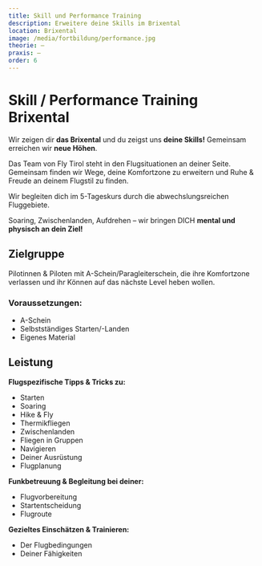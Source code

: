 ```yaml
---
title: Skill und Performance Training
description: Erweitere deine Skills im Brixental 
location: Brixental
image: /media/fortbildung/performance.jpg
theorie: –
praxis: –
order: 6
---
```


# Skill / Performance Training Brixental

Wir zeigen dir **das Brixental** und du zeigst uns **deine Skills!** Gemeinsam erreichen wir 
**neue Höhen**.

Das Team von Fly Tirol steht in den Flugsituationen an deiner Seite. Gemeinsam finden 
wir Wege, deine Komfortzone zu erweitern und Ruhe & Freude an deinem Flugstil zu 
finden.

Wir begleiten dich im 5-Tageskurs durch die abwechslungsreichen Fluggebiete. 

Soaring, Zwischenlanden, Aufdrehen – wir bringen DICH **mental und physisch an dein Ziel!** 

## Zielgruppe

Pilotinnen & Piloten mit A-Schein/Paragleiterschein, die ihre Komfortzone verlassen und 
ihr Können auf das nächste Level heben wollen.  

### Voraussetzungen:

- A-Schein
- Selbstständiges Starten/-Landen
- Eigenes Material

## Leistung

**Flugspezifische Tipps & Tricks zu:**
- Starten
- Soaring
- Hike & Fly
- Thermikfliegen
- Zwischenlanden
- Fliegen in Gruppen
- Navigieren
- Deiner Ausrüstung
- Flugplanung

**Funkbetreuung & Begleitung bei deiner:**
- Flugvorbereitung
- Startentscheidung
- Flugroute

**Gezieltes Einschätzen & Trainieren:**
- Der Flugbedingungen
- Deiner Fähigkeiten

